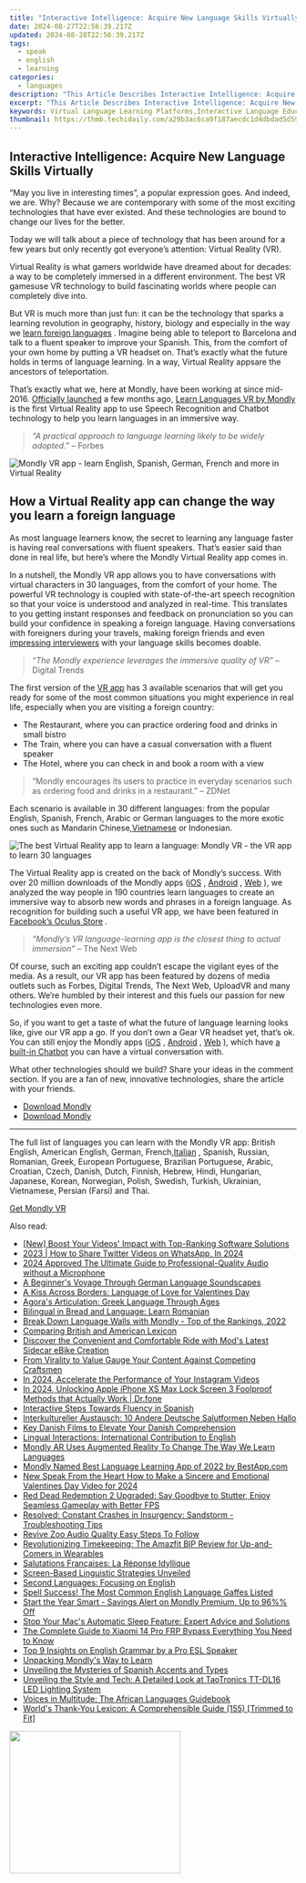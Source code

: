 ```yaml
---
title: "Interactive Intelligence: Acquire New Language Skills Virtually"
date: 2024-08-27T22:56:39.217Z
updated: 2024-08-28T22:56:39.217Z
tags:
  - speak
  - english
  - learning
categories:
  - languages
description: "This Article Describes Interactive Intelligence: Acquire New Language Skills Virtually"
excerpt: "This Article Describes Interactive Intelligence: Acquire New Language Skills Virtually"
keywords: Virtual Language Learning Platforms,Interactive Language Education Technology,Online Language Learning Tools,Enhancing Communication Through VR Languages,Multilingual Development with AI Assistance,Digital Language Acquisition Methods,Innovative Practices for Language Skill Building
thumbnail: https://thmb.techidaily.com/a29b3ac6ca9f187aecdc1d4dbdad5d59450793de0cab9f35e7f80c9b2a8a933d.png
---
```


## Interactive Intelligence: Acquire New Language Skills Virtually

 “May you live in interesting times”, a popular expression goes. And indeed, we are. Why? Because we are contemporary with some of the most exciting technologies that have ever existed. And these technologies are bound to change our lives for the better.

 Today we will talk about a piece of technology that has been around for a few years but only recently got everyone’s attention: Virtual Reality (VR).

 Virtual Reality is what gamers worldwide have dreamed about for decades: a way to be completely immersed in a different environment. The best VR gamesuse VR technology to build fascinating worlds where people can completely dive into.

 But VR is much more than just fun: it can be the technology that sparks a learning revolution in geography, history, biology and especially in the way we [learn foreign languages](https://shop.mondly.com/affiliate.php?ACCOUNT=ATISTUDI&AFFILIATE=108875&PATH=https://www.mondly.com?AFFILIATE=108875) .  Imagine being able to teleport to Barcelona and talk to a fluent speaker to improve your Spanish. This, from the comfort of your own home by putting a VR headset on. That’s exactly what the future holds in terms of language learning. In a way, Virtual Reality appsare the ancestors of teleportation.

 That’s exactly what we, here at Mondly, have been working at since mid-2016. [Officially launched](https://shop.mondly.com/affiliate.php?ACCOUNT=ATISTUDI&AFFILIATE=108875&PATH=https://www.mondly.com?AFFILIATE=108875) a few months ago, [Learn Languages VR by Mondly](https://www.oculus.com/experiences/gear-vr/1272636489423125/)  is the first Virtual Reality app to use Speech Recognition and Chatbot technology to help you learn languages in an immersive way.

> _“A practical approach to language learning likely to be widely adopted.”_ – Forbes

![Mondly VR app - learn English, Spanish, German, French and more in Virtual Reality](https://edge.mondly.com/blog/wp-content/uploads/2017/02/Mondly-VR-learn-English-Spanish-German-French-and-more-in-Virtual-Reality.png "This Innovative Virtual Reality App Helps You Learn A Foreign Language In A Fun Way 2")

## How a Virtual Reality app can change the way you learn a foreign language

 As most language learners know, the secret to learning any language faster is having real conversations with fluent speakers. That’s easier said than done in real life, but here’s where the Mondly Virtual Reality app comes in.

 In a nutshell, the Mondly VR app allows you to have conversations with virtual characters in 30 languages, from the comfort of your home. The powerful VR technology is coupled with state-of-the-art speech recognition so that your voice is understood and analyzed in real-time. This translates to you getting instant responses and feedback on pronunciation so you can build your confidence in speaking a foreign language. Having conversations with foreigners during your travels, making foreign friends and even [impressing interviewers](https://www.europelanguagejobs.com) with your language skills becomes doable.

> _“The Mondly experience leverages the immersive quality of VR”_ – Digital Trends

 The first version of the [VR app](https://www.oculus.com/experiences/gear-vr/1272636489423125/) has 3 available scenarios that will get you ready for some of the most common situations you might experience in real life, especially when you are visiting a foreign country:

* The Restaurant, where you can practice ordering food and drinks in small bistro
* The Train, where you can have a casual conversation with a fluent speaker
* The Hotel, where you can check in and book a room with a view

> “Mondly encourages its users to practice in everyday scenarios such as ordering food and drinks in a restaurant.” – ZDNet

 Each scenario is available in 30 different languages: from the popular English, Spanish, French, Arabic or German languages to the more exotic ones such as Mandarin Chinese,[Vietnamese](https://shop.mondly.com/affiliate.php?ACCOUNT=ATISTUDI&AFFILIATE=108875&PATH=https://www.mondly.com?AFFILIATE=108875) or Indonesian.

![The best Virtual Reality app to learn a language: Mondly VR - the VR app to learn 30 languages](https://edge.mondly.com/blog/wp-content/uploads/2017/02/Mondly-VR-learn-30-languages-in-Virtual-Reality.png "This Innovative Virtual Reality App Helps You Learn A Foreign Language In A Fun Way 3")

 The Virtual Reality app is created on the back of Mondly’s success. With over 20 million downloads of the Mondly apps ([iOS](https://adjt.mondly.com/5ixfg4k?campaign=blog-post-id-577&fallback=https%3A%2F%2Fapp.mondly.com%3Futm%5Fmedium%3Dblog%5Fblog-post-id-577%26utm%5Fsource%3Dblog-post-id-577&redirect%5Fmacos=https%3A%2F%2Fapp.mondly.com%3Futm%5Fmedium%3Dblog%5Fblog-post-id-577%26utm%5Fsource%3Dblog-post-id-577&redirect%5Fandroid=https%3A%2F%2Fplay.google.com%2Fstore%2Fapps%2Fdetails%3Fid%3Dcom.atistudios.mondly.languages%3Futm%5Fmedium%3Dblog%5Fblog-post-id-577%26utm%5Fsource%3Dblog-post-id-577&redirect%5Fios=https%3A%2F%2Fapps.apple.com%2Fapp%2Fapple-store%2Fid987873536%3Fpt%3D78954800%26ct%3Dblog-post-id-577%26mt%3D8) , [Android](https://adjt.mondly.com/5ixfg4k?campaign=blog-post-id-577&fallback=https%3A%2F%2Fapp.mondly.com%3Futm%5Fmedium%3Dblog%5Fblog-post-id-577%26utm%5Fsource%3Dblog-post-id-577&redirect%5Fmacos=https%3A%2F%2Fapp.mondly.com%3Futm%5Fmedium%3Dblog%5Fblog-post-id-577%26utm%5Fsource%3Dblog-post-id-577&redirect%5Fandroid=https%3A%2F%2Fplay.google.com%2Fstore%2Fapps%2Fdetails%3Fid%3Dcom.atistudios.mondly.languages%3Futm%5Fmedium%3Dblog%5Fblog-post-id-577%26utm%5Fsource%3Dblog-post-id-577&redirect%5Fios=https%3A%2F%2Fapps.apple.com%2Fapp%2Fapple-store%2Fid987873536%3Fpt%3D78954800%26ct%3Dblog-post-id-577%26mt%3D8) , [Web](https://adjt.mondly.com/5ixfg4k?campaign=blog-post-id-577&fallback=https%3A%2F%2Fapp.mondly.com%3Futm%5Fmedium%3Dblog%5Fblog-post-id-577%26utm%5Fsource%3Dblog-post-id-577&redirect%5Fmacos=https%3A%2F%2Fapp.mondly.com%3Futm%5Fmedium%3Dblog%5Fblog-post-id-577%26utm%5Fsource%3Dblog-post-id-577&redirect%5Fandroid=https%3A%2F%2Fplay.google.com%2Fstore%2Fapps%2Fdetails%3Fid%3Dcom.atistudios.mondly.languages%3Futm%5Fmedium%3Dblog%5Fblog-post-id-577%26utm%5Fsource%3Dblog-post-id-577&redirect%5Fios=https%3A%2F%2Fapps.apple.com%2Fapp%2Fapple-store%2Fid987873536%3Fpt%3D78954800%26ct%3Dblog-post-id-577%26mt%3D8)  ), we analyzed the way people in 190 countries learn languages to create an immersive way to absorb new words and phrases in a foreign language. As recognition for building such a useful VR app, we have been featured in [Facebook’s Oculus Store](https://www.oculus.com/experiences/gear-vr/1272636489423125/) .

> _“Mondly’s VR language-learning app is the closest thing to actual immersion”_ – The Next Web

 Of course, such an exciting app couldn’t escape the vigilant eyes of the media. As a result, our VR app has been featured by dozens of media outlets such as Forbes, Digital Trends, The Next Web, UploadVR and many others. We’re humbled by their interest and this fuels our passion for new technologies even more.

 So, if you want to get a taste of what the future of language learning looks like, give our VR app a go. If you don’t own a Gear VR headset yet, that’s ok. You can still enjoy the Mondly apps ([iOS](https://adjt.mondly.com/5ixfg4k?campaign=blog-post-id-577&fallback=https%3A%2F%2Fapp.mondly.com%3Futm%5Fmedium%3Dblog%5Fblog-post-id-577%26utm%5Fsource%3Dblog-post-id-577&redirect%5Fmacos=https%3A%2F%2Fapp.mondly.com%3Futm%5Fmedium%3Dblog%5Fblog-post-id-577%26utm%5Fsource%3Dblog-post-id-577&redirect%5Fandroid=https%3A%2F%2Fplay.google.com%2Fstore%2Fapps%2Fdetails%3Fid%3Dcom.atistudios.mondly.languages%3Futm%5Fmedium%3Dblog%5Fblog-post-id-577%26utm%5Fsource%3Dblog-post-id-577&redirect%5Fios=https%3A%2F%2Fapps.apple.com%2Fapp%2Fapple-store%2Fid987873536%3Fpt%3D78954800%26ct%3Dblog-post-id-577%26mt%3D8) , [Android](https://adjt.mondly.com/5ixfg4k?campaign=blog-post-id-577&fallback=https%3A%2F%2Fapp.mondly.com%3Futm%5Fmedium%3Dblog%5Fblog-post-id-577%26utm%5Fsource%3Dblog-post-id-577&redirect%5Fmacos=https%3A%2F%2Fapp.mondly.com%3Futm%5Fmedium%3Dblog%5Fblog-post-id-577%26utm%5Fsource%3Dblog-post-id-577&redirect%5Fandroid=https%3A%2F%2Fplay.google.com%2Fstore%2Fapps%2Fdetails%3Fid%3Dcom.atistudios.mondly.languages%3Futm%5Fmedium%3Dblog%5Fblog-post-id-577%26utm%5Fsource%3Dblog-post-id-577&redirect%5Fios=https%3A%2F%2Fapps.apple.com%2Fapp%2Fapple-store%2Fid987873536%3Fpt%3D78954800%26ct%3Dblog-post-id-577%26mt%3D8) , [Web](https://adjt.mondly.com/5ixfg4k?campaign=blog-post-id-577&fallback=https%3A%2F%2Fapp.mondly.com%3Futm%5Fmedium%3Dblog%5Fblog-post-id-577%26utm%5Fsource%3Dblog-post-id-577&redirect%5Fmacos=https%3A%2F%2Fapp.mondly.com%3Futm%5Fmedium%3Dblog%5Fblog-post-id-577%26utm%5Fsource%3Dblog-post-id-577&redirect%5Fandroid=https%3A%2F%2Fplay.google.com%2Fstore%2Fapps%2Fdetails%3Fid%3Dcom.atistudios.mondly.languages%3Futm%5Fmedium%3Dblog%5Fblog-post-id-577%26utm%5Fsource%3Dblog-post-id-577&redirect%5Fios=https%3A%2F%2Fapps.apple.com%2Fapp%2Fapple-store%2Fid987873536%3Fpt%3D78954800%26ct%3Dblog-post-id-577%26mt%3D8) ), which have [a built-in Chatbot](https://shop.mondly.com/affiliate.php?ACCOUNT=ATISTUDI&AFFILIATE=108875&PATH=https://www.mondly.com?AFFILIATE=108875)  you can have a virtual conversation with.

 What other technologies should we build? Share your ideas in the comment section. If you are a fan of new, innovative technologies, share the article with your friends.

* [Download Mondly](https://www.facebook.com/sharer/sharer.php?u=https%3A%2F%2Fwww.mondly.com%2Fblog%2Fthis-virtual-reality-app-helps-you-learn-a-language%2F&t=This+Innovative+Virtual+Reality+App+Helps+You+Learn+a+Foreign+Language+in+a+Fun+Way "Share on Facebook")
* [Download Mondly](https://shop.mondly.com/affiliate.php?ACCOUNT=ATISTUDI&AFFILIATE=108875&PATH=https://www.mondly.com?AFFILIATE=108875)

---

 The full list of languages you can learn with the Mondly VR app: British English, American English, German, French,[Italian](https://shop.mondly.com/affiliate.php?ACCOUNT=ATISTUDI&AFFILIATE=108875&PATH=https://www.mondly.com?AFFILIATE=108875) , Spanish, Russian, Romanian, Greek, European Portuguese, Brazilian Portuguese, Arabic, Croatian, Czech, Danish, Dutch, Finnish, Hebrew, Hindi, Hungarian, Japanese, Korean, Norwegian, Polish, Swedish, Turkish, Ukrainian, Vietnamese, Persian (Farsi) and Thai.

[Get Mondly VR](https://www.oculus.com/experiences/gear-vr/1272636489423125/ "Get Mondly VR")

<ins class="adsbygoogle"
     style="display:block"
     data-ad-format="autorelaxed"
     data-ad-client="ca-pub-7571918770474297"
     data-ad-slot="1223367746"></ins>



<ins class="adsbygoogle"
     style="display:block"
     data-ad-client="ca-pub-7571918770474297"
     data-ad-slot="8358498916"
     data-ad-format="auto"
     data-full-width-responsive="true"></ins>

<span class="atpl-alsoreadstyle">Also read:</span>
<div><ul>
<li><a href="https://youtube-sure.techidaily.com/oost-your-videos-impact-with-top-ranking-software-solutions/"><u>[New] Boost Your Videos' Impact with Top-Ranking Software Solutions</u></a></li>
<li><a href="https://twitter-videos.techidaily.com/2023-how-to-share-twitter-videos-on-whatsapp-in-2024/"><u>2023 | How to Share Twitter Videos on WhatsApp, In 2024</u></a></li>
<li><a href="https://youtube-help.techidaily.com/2024-approved-the-ultimate-guide-to-professional-quality-audio-without-a-microphone/"><u>2024 Approved  The Ultimate Guide to Professional-Quality Audio without a Microphone</u></a></li>
<li><a href="https://mondly-stories.techidaily.com/a-beginners-voyage-through-german-language-soundscapes/"><u>A Beginner's Voyage Through German Language Soundscapes</u></a></li>
<li><a href="https://mondly-stories.techidaily.com/a-kiss-across-borders-language-of-love-for-valentines-day/"><u>A Kiss Across Borders: Language of Love for Valentines Day</u></a></li>
<li><a href="https://mondly-stories.techidaily.com/agoras-articulation-greek-language-through-ages/"><u>Agora's Articulation: Greek Language Through Ages</u></a></li>
<li><a href="https://mondly-stories.techidaily.com/bilingual-in-bread-and-language-learn-romanian/"><u>Bilingual in Bread and Language: Learn Romanian</u></a></li>
<li><a href="https://mondly-stories.techidaily.com/break-down-language-walls-with-mondly-top-of-the-rankings-2022/"><u>Break Down Language Walls with Mondly - Top of the Rankings, 2022</u></a></li>
<li><a href="https://mondly-stories.techidaily.com/comparing-british-and-american-lexicon/"><u>Comparing British and American Lexicon</u></a></li>
<li><a href="https://buynow-reviews.techidaily.com/discover-the-convenient-and-comfortable-ride-with-mods-latest-sidecar-ebike-creation/"><u>Discover the Convenient and Comfortable Ride with Mod's Latest Sidecar eBike Creation</u></a></li>
<li><a href="https://youtube-tips.techidaily.com/virality-to-value-gauge-your-content-against-competing-craftsmen/"><u>From Virality to Value  Gauge Your Content Against Competing Craftsmen</u></a></li>
<li><a href="https://instagram-video-files.techidaily.com/in-2024-accelerate-the-performance-of-your-instagram-videos/"><u>In 2024, Accelerate the Performance of Your Instagram Videos</u></a></li>
<li><a href="https://iphone-unlock.techidaily.com/in-2024-unlocking-apple-iphone-xs-max-lock-screen-3-foolproof-methods-that-actually-work-drfone-by-drfone-ios/"><u>In 2024, Unlocking Apple iPhone XS Max Lock Screen 3 Foolproof Methods that Actually Work | Dr.fone</u></a></li>
<li><a href="https://mondly-stories.techidaily.com/interactive-steps-towards-fluency-in-spanish/"><u>Interactive Steps Towards Fluency in Spanish</u></a></li>
<li><a href="https://mondly-stories.techidaily.com/interkultureller-austausch-10-andere-deutsche-salutformen-neben-hallo/"><u>Interkultureller Austausch: 10 Andere Deutsche Salutformen Neben Hallo</u></a></li>
<li><a href="https://mondly-stories.techidaily.com/key-danish-films-to-elevate-your-danish-comprehension/"><u>Key Danish Films to Elevate Your Danish Comprehension</u></a></li>
<li><a href="https://mondly-stories.techidaily.com/lingual-interactions-international-contribution-to-english/"><u>Lingual Interactions: International Contribution to English</u></a></li>
<li><a href="https://mondly-stories.techidaily.com/mondly-ar-uses-augmented-reality-to-change-the-way-we-learn-languages/"><u>Mondly AR Uses Augmented Reality To Change The Way We Learn Languages</u></a></li>
<li><a href="https://mondly-stories.techidaily.com/mondly-named-best-language-learning-app-of-2022-by-bestappcom/"><u>Mondly Named Best Language Learning App of 2022 by BestApp.com</u></a></li>
<li><a href="https://smart-video-creator.techidaily.com/new-speak-from-the-heart-how-to-make-a-sincere-and-emotional-valentines-day-video-for-2024/"><u>New Speak From the Heart How to Make a Sincere and Emotional Valentines Day Video for 2024</u></a></li>
<li><a href="https://program-issues.techidaily.com/red-dead-redemption-2-upgraded-say-goodbye-to-stutter-enjoy-seamless-gameplay-with-better-fps/"><u>Red Dead Redemption 2 Upgraded: Say Goodbye to Stutter, Enjoy Seamless Gameplay with Better FPS</u></a></li>
<li><a href="https://win-answers.techidaily.com/resolved-constant-crashes-in-insurgency-sandstorm-troubleshooting-tips/"><u>Resolved: Constant Crashes in Insurgency: Sandstorm - Troubleshooting Tips</u></a></li>
<li><a href="https://extra-resources.techidaily.com/revive-zoo-audio-quality-easy-steps-to-follow/"><u>Revive Zoo Audio Quality  Easy Steps To Follow</u></a></li>
<li><a href="https://buynow-tips.techidaily.com/revolutionizing-timekeeping-the-amazfit-bip-review-for-up-and-comers-in-wearables/"><u>Revolutionizing Timekeeping: The Amazfit BIP Review for Up-and-Comers in Wearables</u></a></li>
<li><a href="https://mondly-stories.techidaily.com/salutations-francaises-la-reponse-idyllique/"><u>Salutations Françaises: La Réponse Idyllique</u></a></li>
<li><a href="https://mondly-stories.techidaily.com/screen-based-linguistic-strategies-unveiled/"><u>Screen-Based Linguistic Strategies Unveiled</u></a></li>
<li><a href="https://mondly-stories.techidaily.com/second-languages-focusing-on-english/"><u>Second Languages: Focusing on English</u></a></li>
<li><a href="https://mondly-stories.techidaily.com/spell-success-the-most-common-english-language-gaffes-listed/"><u>Spell Success! The Most Common English Language Gaffes Listed</u></a></li>
<li><a href="https://mondly-stories.techidaily.com/1719581354118-start-the-year-smart-savings-alert-on-mondly-premium-up-to-96-off/"><u>Start the Year Smart - Savings Alert on Mondly Premium, Up to 96%% Off</u></a></li>
<li><a href="https://tech-recovery.techidaily.com/stop-your-macs-automatic-sleep-feature-expert-advice-and-solutions/"><u>Stop Your Mac's Automatic Sleep Feature: Expert Advice and Solutions</u></a></li>
<li><a href="https://bypass-frp.techidaily.com/the-complete-guide-to-xiaomi-14-pro-frp-bypass-everything-you-need-to-know-by-drfone-android/"><u>The Complete Guide to Xiaomi 14 Pro FRP Bypass Everything You Need to Know</u></a></li>
<li><a href="https://mondly-stories.techidaily.com/top-9-insights-on-english-grammar-by-a-pro-esl-speaker/"><u>Top 9 Insights on English Grammar by a Pro ESL Speaker</u></a></li>
<li><a href="https://mondly-stories.techidaily.com/unpacking-mondlys-way-to-learn/"><u>Unpacking Mondly's Way to Learn</u></a></li>
<li><a href="https://mondly-stories.techidaily.com/unveiling-the-mysteries-of-spanish-accents-and-types/"><u>Unveiling the Mysteries of Spanish Accents and Types</u></a></li>
<li><a href="https://buynow-info.techidaily.com/unveiling-the-style-and-tech-a-detailed-look-at-taotronics-tt-dl16-led-lighting-system/"><u>Unveiling the Style and Tech: A Detailed Look at TaoTronics TT-DL16 LED Lighting System</u></a></li>
<li><a href="https://mondly-stories.techidaily.com/voices-in-multitude-the-african-languages-guidebook/"><u>Voices in Multitude: The African Languages Guidebook</u></a></li>
<li><a href="https://mondly-stories.techidaily.com/worlds-thank-you-lexicon-a-comprehensible-guide-155-trimmed-to-fit/"><u>World's Thank-You Lexicon: A Comprehensible Guide (155) [Trimmed to Fit]</u></a></li>
</ul></div>

<!-- affiliate ads begin -->
<a href="https://boody-eco-wear.pxf.io/c/5597632/1567905/13846" target="_top" id="1567905"><img src="//a.impactradius-go.com/display-ad/13846-1567905" border="0" alt="" width="300" height="250"/></a><img height="0" width="0" src="https://imp.pxf.io/i/5597632/1567905/13846" style="position:absolute;visibility:hidden;" border="0" />
<!-- affiliate ads end -->